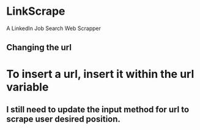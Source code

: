 # LinkScrape
A LinkedIn Job Search Web Scrapper

## Changing the url
# To insert a url, insert it within the url variable

## I still need to update the input method for url to scrape user desired position.

